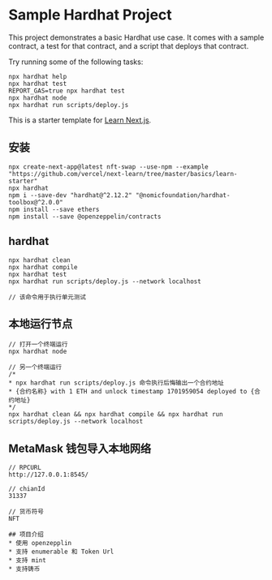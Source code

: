 # Sample Hardhat Project

This project demonstrates a basic Hardhat use case. It comes with a sample contract, a test for that contract, and a script that deploys that contract.

Try running some of the following tasks:

```shell
npx hardhat help
npx hardhat test
REPORT_GAS=true npx hardhat test
npx hardhat node
npx hardhat run scripts/deploy.js
```

This is a starter template for [Learn Next.js](https://nextjs.org/learn).
## 安装
```
npx create-next-app@latest nft-swap --use-npm --example "https://github.com/vercel/next-learn/tree/master/basics/learn-starter"
npx hardhat
npm i --save-dev "hardhat@^2.12.2" "@nomicfoundation/hardhat-toolbox@^2.0.0"
npm install --save ethers
npm install --save @openzeppelin/contracts
```

## hardhat
```
npx hardhat clean
npx hardhat compile
npx hardhat test
npx hardhat run scripts/deploy.js --network localhost

// 该命令用于执行单元测试
```

## 本地运行节点
```
// 打开一个终端运行
npx hardhat node

// 另一个终端运行
/*
* npx hardhat run scripts/deploy.js 命令执行后悔输出一个合约地址
* {合约名称} with 1 ETH and unlock timestamp 1701959054 deployed to {合约地址}
*/
npx hardhat clean && npx hardhat compile && npx hardhat run scripts/deploy.js --network localhost
```

## MetaMask 钱包导入本地网络
```
// RPCURL
http://127.0.0.1:8545/

// chianId
31337

// 货币符号
NFT

## 项目介绍
* 使用 openzepplin
* 支持 enumerable 和 Token Url
* 支持 mint
* 支持铸币